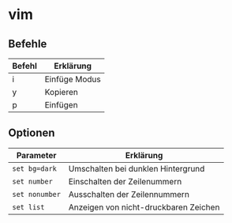 # vim

## Befehle 
| Befehl | Erklärung |
| -- | -- |
| i | Einfüge Modus |
| y | Kopieren |
| p | Einfügen |


## Optionen
| Parameter | Erklärung |
| -- | -- |
|``set bg=dark``|Umschalten bei dunklen Hintergrund|
|``set number``|Einschalten der Zeilenummern|
|``set nonumber``|Ausschalten der Zeilennummern|
|``set list``|Anzeigen von nicht-druckbaren Zeichen|
